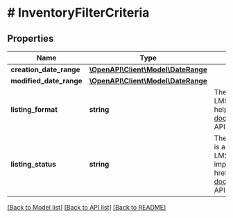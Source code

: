 # # InventoryFilterCriteria

## Properties

Name | Type | Description | Notes
------------ | ------------- | ------------- | -------------
**creation_date_range** | [**\OpenAPI\Client\Model\DateRange**](DateRange.md) |  | [optional]
**modified_date_range** | [**\OpenAPI\Client\Model\DateRange**](DateRange.md) |  | [optional]
**listing_format** | **string** | The type of buying option for the order. Supports LMS_ACTIVE_INVENTORY_REPORT. For implementation help, refer to &lt;a href&#x3D;&#39;https://developer.ebay.com/api-docs/sell/feed/types/api:ListingFormatEnum&#39;&gt;eBay API documentation&lt;/a&gt; | [optional]
**listing_status** | **string** | The status of the listing (whether the listing was unsold or is active). The UNSOLD value does not apply to LMS_ACTIVE_INVENTORY_REPORT feed types. For implementation help, refer to &lt;a href&#x3D;&#39;https://developer.ebay.com/api-docs/sell/feed/types/api:ListingStatusEnum&#39;&gt;eBay API documentation&lt;/a&gt; | [optional]

[[Back to Model list]](../../README.md#models) [[Back to API list]](../../README.md#endpoints) [[Back to README]](../../README.md)
